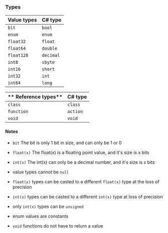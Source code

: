 ### Types
**Value types** | **C# type**
--------------- | ------------
```bit```		| ```bool```
```enum```		| ```enum```
```float32```	| ```float```
```float64```	| ```double```
```float128```	| ```decimal```
```int8```		| ```sbyte```
```int16```		| ```short```
```int32```		| ```int```
```int64```		| ```long```

** Reference types** | **C# type**
-------------------- | ------------
```class```			 | ```class```
```function```		 | ```action```
```void```			 | ```void```

#### Notes
- ```bit```			The bit is only 1 bit in size, and can only be 1 or 0
- ```float(x)```	The float(x) is a floating point value, and it's size is x bits
- ```int(x)```		The int(x) can only be a decimal number, and it's size is x bits

- value types cannot be ```null```
- ```float(x)``` types can be casted to a different ```float(x)``` type at the loss of precision
- ```int(x)``` types can be casted to a different ```int(x)``` type at loss of precision
- only ```int(x)``` types can be ```unsigned```
- enum values are constants
- ```void``` functions do not have to return a value
